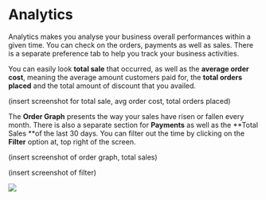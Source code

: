 # Analytics 

Analytics makes you analyse your business overall performances within a given time. You can check on the orders, payments as well as sales. There is a separate preference tab to help you track your business activities. 

You can easily look **total sale** that occurred, as well as the **average order cost**, meaning the average amount customers paid for, the **total orders placed** and the total amount of discount that you availed.

(insert screenshot for total sale, avg order cost, total orders placed)

The **Order Graph** presents the way your sales have risen or fallen every month. There is also a separate section for **Payments** as well as the **Total Sales **of the last 30 days. You can filter out the time by clicking on the **Filter** option at, top right of the screen. 

(insert screenshot of order graph, total sales)

(insert screenshot of filter)

![](https://fastorimage.s3.ap-south-1.amazonaws.com/tutorial/Analytics.gif)
